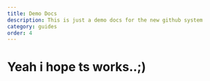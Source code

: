 ```yaml
---
title: Demo Docs
description: This is just a demo docs for the new github system
category: guides
order: 4
---
```



# Yeah i hope ts works..;)